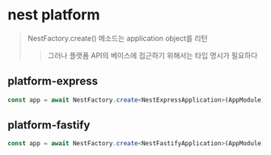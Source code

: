 # nest platform

> NestFactory.create() 메소드는 application object를 리턴
>
> > 그러나 플랫폼 API의 베이스에 접근하기 위해서는 타입 명시가 필요하다

## platform-express

```ts
const app = await NestFactory.create<NestExpressApplication>(AppModule);
```

## platform-fastify

```ts
const app = await NestFactory.create<NestFastifyApplication>(AppModule);
```
